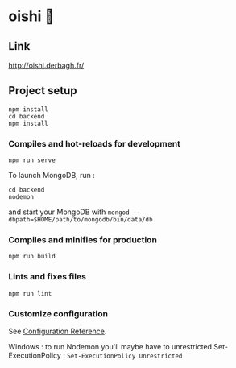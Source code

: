 # oishi 🍓

## Link 

http://oishi.derbagh.fr/

## Project setup
```
npm install
cd backend
npm install
```


### Compiles and hot-reloads for development
```
npm run serve
```

To launch MongoDB, run :
```
cd backend
nodemon
```

and start your MongoDB with ```mongod --dbpath=$HOME/path/to/mongodb/bin/data/db```
### Compiles and minifies for production
```
npm run build
```

### Lints and fixes files
```
npm run lint
```

### Customize configuration
See [Configuration Reference](https://cli.vuejs.org/config/).

Windows : to run Nodemon you'll maybe have to unrestricted Set-ExecutionPolicy : 
``Set-ExecutionPolicy Unrestricted``
